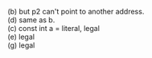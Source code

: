 (b) but p2 can't point to another address.  
(d) same as b.  
(c) const int a = literal, legal  
(e) legal  
(g) legal  
 